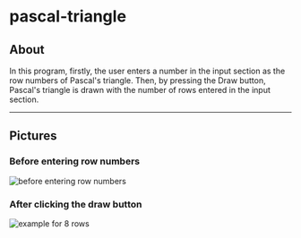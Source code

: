 # pascal-triangle
## About
In this program, firstly, the user enters a number in the input section as the row numbers of Pascal's triangle. Then, by pressing the Draw button, Pascal's triangle is drawn with the number of rows entered in the input section.
***
## Pictures
### Before entering row numbers
![before entering row numbers](https://github.com/arimoa/pascal-triangle/assets/134084996/3043a598-f00e-4057-9f1a-6f2edbbc1007)

### After clicking the draw button
![example for 8 rows](https://github.com/arimoa/pascal-triangle/assets/134084996/5ccc2c46-7988-41e3-91f1-a684480deecc)
